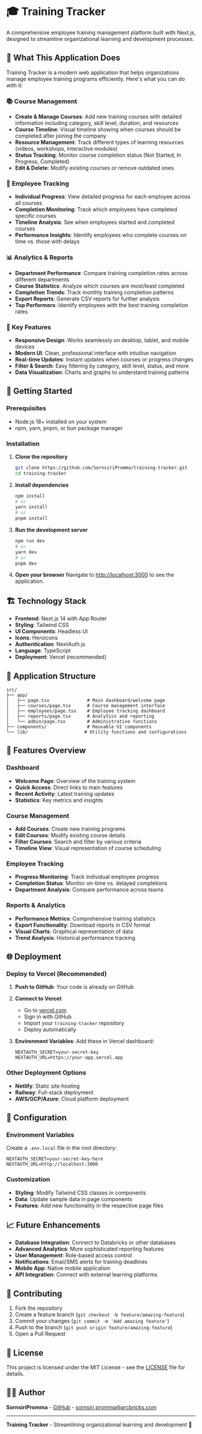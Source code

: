 # 🎓 Training Tracker

A comprehensive employee training management platform built with Next.js, designed to streamline organizational learning and development processes.

## 🌟 What This Application Does

Training Tracker is a modern web application that helps organizations manage employee training programs efficiently. Here's what you can do with it:

### 📚 **Course Management**
- **Create & Manage Courses**: Add new training courses with detailed information including category, skill level, duration, and resources
- **Course Timeline**: Visual timeline showing when courses should be completed after joining the company
- **Resource Management**: Track different types of learning resources (videos, workshops, interactive modules)
- **Status Tracking**: Monitor course completion status (Not Started, In Progress, Completed)
- **Edit & Delete**: Modify existing courses or remove outdated ones

### 👥 **Employee Tracking**
- **Individual Progress**: View detailed progress for each employee across all courses
- **Completion Monitoring**: Track which employees have completed specific courses
- **Timeline Analysis**: See when employees started and completed courses
- **Performance Insights**: Identify employees who complete courses on time vs. those with delays

### 📊 **Analytics & Reports**
- **Department Performance**: Compare training completion rates across different departments
- **Course Statistics**: Analyze which courses are most/least completed
- **Completion Trends**: Track monthly training completion patterns
- **Export Reports**: Generate CSV reports for further analysis
- **Top Performers**: Identify employees with the best training completion rates

### 🎯 **Key Features**
- **Responsive Design**: Works seamlessly on desktop, tablet, and mobile devices
- **Modern UI**: Clean, professional interface with intuitive navigation
- **Real-time Updates**: Instant updates when courses or progress changes
- **Filter & Search**: Easy filtering by category, skill level, status, and more
- **Data Visualization**: Charts and graphs to understand training patterns

## 🚀 Getting Started

### Prerequisites
- Node.js 18+ installed on your system
- npm, yarn, pnpm, or bun package manager

### Installation

1. **Clone the repository**
   ```bash
   git clone https://github.com/SornsiriPromma/training-tracker.git
   cd training-tracker
   ```

2. **Install dependencies**
   ```bash
   npm install
   # or
   yarn install
   # or
   pnpm install
   ```

3. **Run the development server**
   ```bash
   npm run dev
   # or
   yarn dev
   # or
   pnpm dev
   ```

4. **Open your browser**
   Navigate to [http://localhost:3000](http://localhost:3000) to see the application.

## 🏗️ Technology Stack

- **Frontend**: Next.js 14 with App Router
- **Styling**: Tailwind CSS
- **UI Components**: Headless UI
- **Icons**: Heroicons
- **Authentication**: NextAuth.js
- **Language**: TypeScript
- **Deployment**: Vercel (recommended)

## 📱 Application Structure

```
src/
├── app/
│   ├── page.tsx              # Main dashboard/welcome page
│   ├── courses/page.tsx      # Course management interface
│   ├── employees/page.tsx    # Employee tracking dashboard
│   ├── reports/page.tsx      # Analytics and reporting
│   └── admin/page.tsx        # Administrative functions
├── components/               # Reusable UI components
└── lib/                     # Utility functions and configurations
```

## 🎨 Features Overview

### Dashboard
- **Welcome Page**: Overview of the training system
- **Quick Access**: Direct links to main features
- **Recent Activity**: Latest training updates
- **Statistics**: Key metrics and insights

### Course Management
- **Add Courses**: Create new training programs
- **Edit Courses**: Modify existing course details
- **Filter Courses**: Search and filter by various criteria
- **Timeline View**: Visual representation of course scheduling

### Employee Tracking
- **Progress Monitoring**: Track individual employee progress
- **Completion Status**: Monitor on-time vs. delayed completions
- **Department Analysis**: Compare performance across teams

### Reports & Analytics
- **Performance Metrics**: Comprehensive training statistics
- **Export Functionality**: Download reports in CSV format
- **Visual Charts**: Graphical representation of data
- **Trend Analysis**: Historical performance tracking

## 🌐 Deployment

### Deploy to Vercel (Recommended)

1. **Push to GitHub**: Your code is already on GitHub
2. **Connect to Vercel**: 
   - Go to [vercel.com](https://vercel.com)
   - Sign in with GitHub
   - Import your `training-tracker` repository
   - Deploy automatically

3. **Environment Variables**: Add these in Vercel dashboard:
   ```
   NEXTAUTH_SECRET=your-secret-key
   NEXTAUTH_URL=https://your-app.vercel.app
   ```

### Other Deployment Options
- **Netlify**: Static site hosting
- **Railway**: Full-stack deployment
- **AWS/GCP/Azure**: Cloud platform deployment

## 🔧 Configuration

### Environment Variables
Create a `.env.local` file in the root directory:
```env
NEXTAUTH_SECRET=your-secret-key-here
NEXTAUTH_URL=http://localhost:3000
```

### Customization
- **Styling**: Modify Tailwind CSS classes in components
- **Data**: Update sample data in page components
- **Features**: Add new functionality in the respective page files

## 📈 Future Enhancements

- **Database Integration**: Connect to Databricks or other databases
- **Advanced Analytics**: More sophisticated reporting features
- **User Management**: Role-based access control
- **Notifications**: Email/SMS alerts for training deadlines
- **Mobile App**: Native mobile application
- **API Integration**: Connect with external learning platforms

## 🤝 Contributing

1. Fork the repository
2. Create a feature branch (`git checkout -b feature/amazing-feature`)
3. Commit your changes (`git commit -m 'Add amazing feature'`)
4. Push to the branch (`git push origin feature/amazing-feature`)
5. Open a Pull Request

## 📄 License

This project is licensed under the MIT License - see the [LICENSE](LICENSE) file for details.

## 👨‍💻 Author

**SornsiriPromma** - [GitHub](https://github.com/SornsiriPromma) - sornsiri.promma@arcbricks.com

---

**Training Tracker** - Streamlining organizational learning and development 🚀
